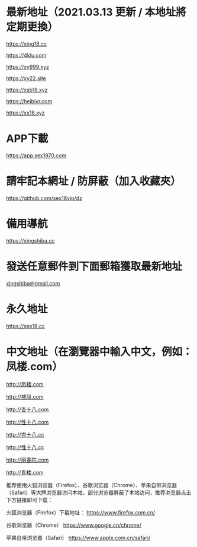 # 最新地址（2021.03.13 更新 / 本地址將定期更換）
https://xing18.cc

https://4klu.com

https://xy999.xyz

https://xy22.site

https://xsb18.xyz

https://heibivr.com

https://xx18.xyz

# APP下載
https://app.sex1970.com
# 請牢記本網址 / 防屏蔽（加入收藏夾）
https://github.com/sex18vip/dz
# 備用導航
https://xingshiba.cc
# 發送任意郵件到下面郵箱獲取最新地址
xingshiba@gmail.com
# 永久地址
https://sex18.cc
# 中文地址（在瀏覽器中輸入中文，例如：凤楼.com）
http://凤楼.com

http://楼凤.com

http://杏十八.com

http://性十八.com

http://杏十八.cc

http://性十八.cc

http://丽春院.com

http://青楼.com

推荐使用火狐浏览器（Firefox）、谷歌浏览器（Chrome）、苹果自带浏览器（Safari）等大牌浏览器访问本站，部分浏览器屏蔽了本站访问，推荐浏览器点击下方链接即可下载：

火狐浏览器（Firefox）下载地址：
https://www.firefox.com.cn/

谷歌浏览器（Chrome）
https://www.google.cn/chrome/

苹果自带浏览器（Safari）
https://www.apple.com.cn/safari/
